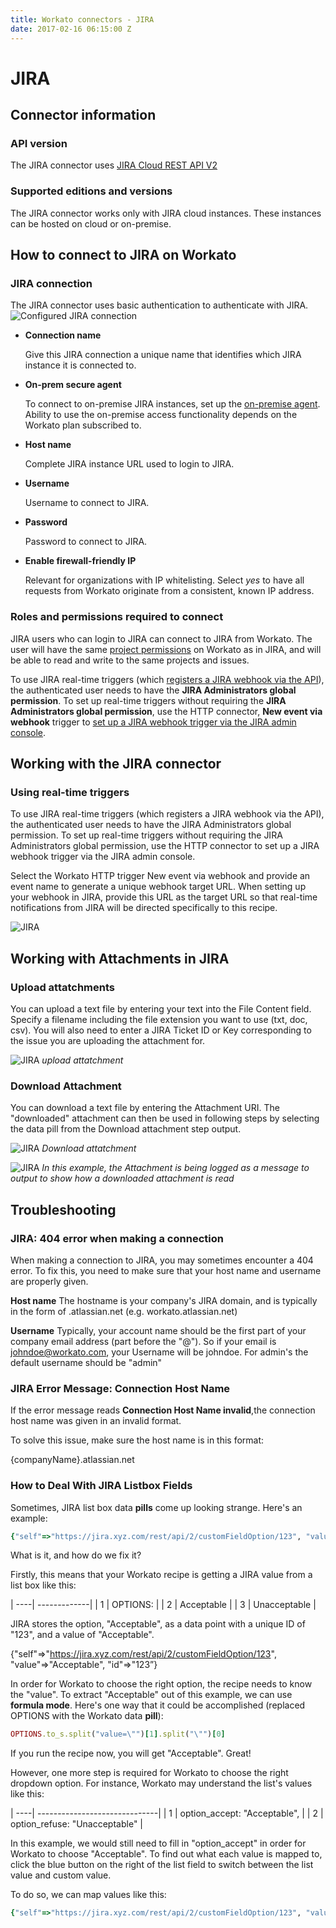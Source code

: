```yaml
---
title: Workato connectors - JIRA
date: 2017-02-16 06:15:00 Z
---
```


# JIRA

## Connector information

### API version
The JIRA connector uses [JIRA Cloud REST API V2](https://docs.atlassian.com/jira/REST/cloud/)

### Supported editions and versions
The JIRA connector works only with JIRA cloud instances. These instances can be hosted on cloud or on-premise.

## How to connect to JIRA on Workato

### JIRA connection
The JIRA connector uses basic authentication to authenticate with JIRA.
![Configured JIRA connection](/assets/images/jira-docs/configured_jira_connection.png)
* **Connection name**

  Give this JIRA connection a unique name that identifies which JIRA instance it is connected to.

* **On-prem secure agent**

  To connect to on-premise JIRA instances, set up the [on-premise agent](https://www.workato.com/secure_agents). Ability to use the on-premise access functionality depends on the Workato plan subscribed to.

* **Host name**

  Complete JIRA instance URL used to login to JIRA.

* **Username**

  Username to connect to JIRA.

* **Password**

  Password to connect to JIRA.

* **Enable firewall-friendly IP**

  Relevant for organizations with IP whitelisting. Select *yes* to have all requests from Workato originate from a consistent, known IP address.

### Roles and permissions required to connect
JIRA users who can login to JIRA can connect to JIRA from Workato. The user will have the same [project permissions](https://confluence.atlassian.com/adminjiracloud/managing-project-permissions-776636362.html) on Workato as in JIRA, and will be able to read and write to the same projects and issues.

To use JIRA real-time triggers (which [registers a JIRA webhook via the API](https://developer.atlassian.com/jiradev/jira-apis/webhooks#Webhooks-Registeringawebhook)), the authenticated user needs to have the **JIRA Administrators global permission**. To set up real-time triggers without requiring the **JIRA Administrators global permission**, use the HTTP connector, **New event via webhook** trigger to [set up a JIRA webhook trigger via the JIRA admin console](https://developer.atlassian.com/jiradev/jira-apis/webhooks#Webhooks-jiraadmin).

## Working with the JIRA connector

### Using real-time triggers

To use JIRA real-time triggers (which registers a JIRA webhook via the API), the authenticated user needs to have the JIRA Administrators global permission. To set up real-time triggers without requiring the JIRA Administrators global permission, use the HTTP connector to set up a JIRA webhook trigger via the JIRA admin console.

Select the Workato HTTP trigger New event via webhook and provide an event name to generate a unique webhook target URL.
When setting up your webhook in JIRA, provide this URL as the target URL so that real-time notifications from JIRA will be directed specifically to this recipe.

![JIRA](/assets/images/connectors/jira/jira.png)

## Working with Attachments in JIRA

### Upload attatchments

You can upload a text file by entering your text into the File Content field. Specify a filename including the file extension you want to use (txt, doc, csv). You will also need to enter a JIRA Ticket ID or Key corresponding to the issue you are uploading the attachment for.

![JIRA](/assets/images/connectors/jira/upload-jira.png)
*upload attatchment*

### Download Attachment

You can download a text file by entering the Attachment URI. The "downloaded" attachment can then be used in following steps by selecting the data pill from the Download attachment step output.

![JIRA](/assets/images/connectors/jira/download-jira.png)
*Download attatchment*

![JIRA](/assets/images/connectors/jira/log-message-jira.png)
*In this example, the Attachment is being logged as a message to output to show how a downloaded attachment is read*


## Troubleshooting

### JIRA: 404 error when making a connection

When making a connection to JIRA, you may sometimes encounter a 404 error. To fix this, you need to make sure that your host name and username are properly given. 

**Host name**
The hostname is your company's JIRA domain, and is typically in the form of <companyname>.atlassian.net (e.g. workato.atlassian.net)

**Username**
Typically, your account name should be the first part of your company email address (part before the "@"). So if your email is johndoe@workato.com, your Username will be johndoe. For admin's the default username should be "admin"

### JIRA Error Message: Connection Host Name

If the error message reads **Connection Host Name invalid**,the connection host name was given in an invalid format.

To solve this issue, make sure the host name is in this format:

{companyName}.atlassian.net

### How to Deal With JIRA Listbox Fields

Sometimes, JIRA list box data **pills** come up looking strange. Here's an example:


```ruby 
{"self"=>"https://jira.xyz.com/rest/api/2/customFieldOption/123", "value"=>"Acceptable", "id"=>"123”} 
```


What is it, and how do we fix it? 

Firstly, this means that your Workato recipe is getting a JIRA value from a list box like this:

| ----| -------------|
| 1   | OPTIONS:     |
| 2   | Acceptable   |
| 3   | Unacceptable |

JIRA stores the option, "Acceptable", as a data point with a unique ID of "123", and a value of "Acceptable".

{"self"=>"https://jira.xyz.com/rest/api/2/customFieldOption/123", "value"=>"Acceptable", "id"=>"123”}

In order for Workato to choose the right option, the recipe needs to know the "value". To extract "Acceptable" out of this example, we can use **formula mode**. Here's one way that it could be accomplished (replaced OPTIONS with the Workato data **pill**):

```ruby
OPTIONS.to_s.split("value=\"")[1].split("\"")[0]
```

If you run the recipe now, you will get "Acceptable". Great!

However, one more step is required for Workato to choose the right dropdown option. For instance, Workato may understand the list's values like this:

| ----| ------------------------------|
| 1   | option_accept: "Acceptable",  |
| 2   | option_refuse: "Unacceptable" |


In this example, we would still need to fill in "option_accept" in order for Workato to choose "Acceptable". To find out what each value is mapped to, click the blue button on the right of the list field to switch between the list value and custom value.

To do so, we can map values like this:

```ruby
{"self"=>"https://jira.xyz.com/rest/api/2/customFieldOption/123", "value"=>"Acceptable", "id"=>"123”}
```
